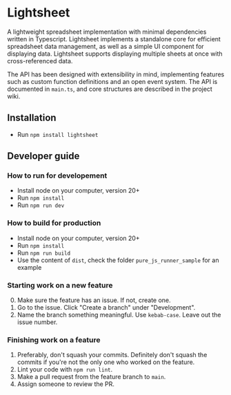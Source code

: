 # Lightsheet
A lightweight spreadsheet implementation with minimal dependencies written in Typescript. Lightsheet implements a standalone core for efficient spreadsheet data management, as well as a simple UI component for displaying data. Lightsheet supports displaying multiple sheets at once with cross-referenced data. 

The API has been designed with extensibility in mind, implementing features such as custom function definitions and an open event system. The API is documented in `main.ts`, and core structures are described in the project wiki.

## Installation
- Run `npm install lightsheet`

## Developer guide
### How to run for developement

- Install node on your computer, version 20+
- Run `npm install`
- Run `npm run dev`

### How to build for production

- Install node on your computer, version 20+
- Run `npm install`
- Run `npm run build`
- Use the content of `dist`, check the folder `pure_js_runner_sample` for an example

### Starting work on a new feature
0. Make sure the feature has an issue. If not, create one.
1. Go to the issue. Click "Create a branch" under "Development".
2. Name the branch something meaningful. Use `kebab-case`. Leave out the issue number.

### Finishing work on a feature
1. Preferably, don't squash your commits. Definitely don't squash the commits if you're not the only one who worked on the feature.
2. Lint your code with `npm run lint`.
3. Make a pull request from the feature branch to `main`.
4. Assign someone to review the PR.
